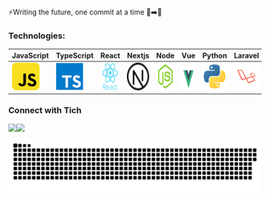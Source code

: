⚡Writing the future, one commit at a time 📜➡️💾

### Technologies:

| JavaScript | TypeScript | React | Nextjs | Node | Vue |Python |Laravel| C# | AWS |
|----------|----------|----------|----------|-----|------|-----|-----|----|----|
|<img src="./asset/js.svg" title="JavaScript"  alt="JavaScript" width="55" height="55"/> |<img src="./asset/typescript.svg" title="TypeScript"  alt="TypeScript" width="55" height="55"/> | <img src="./asset/react.svg" title="React"  alt="React" width="55" height="55"/> | <img src="./asset/nextjs.svg" title="Next"  alt="Next" width="55" height="55"/> |<img src="./asset/nodejs.svg" title="Node"  alt="Node" width="55" height="55"/> | <img src="./asset/vue.svg" title="Vue"  alt="Vuejs" width="55" height="55"/> |<img src="./asset/python.svg" title="Python"  alt="Python" width="55" height="55"/> | <img src="./asset/laravel.svg" title="Laravel"  alt="Laravel" width="55" height="55"/> | <img src="./asset/csharp.svg" title="C#"  alt="C#" width="55" height="55"/> |<img src="./asset/aws.svg" title="AWS"  alt="AWS" width="55" height="55"/> | 



### Connect with Tich 

<p align="left" style="font-size: 0;"> <!-- Set font-size to 0 to remove white space between inline elements -->
    <a href="https://www.linkedin.com/in/tichzvidzayi/"><img height="23" width="23" alt="LinkedIn" src="./asset/linkedin.ico"></a>
    <!-- Add non-breaking space for desired spacing -->
    &nbsp;&nbsp;
    <a href="mailto:tzvidzie@gmail.com"><img height="23" width="23" alt="Email Tich" src="./asset/email.ico"></a>
</p>

<p align="center">
 <img width="1000" src="asset/github-snake.svg" alt="snake"/>
</p>

<!--
**tichzvidzayi/tichzvidzayi** is a ✨ _special_ ✨ repository because its `README.md` (this file) appears on your GitHub profile.

Here are some ideas to get you started:

- 🔭 I’m currently working on ...
- 🌱 I’m currently learning ...
- 👯 I’m looking to collaborate on ...
- 🤔 I’m looking for help with ...
- 💬 Ask me about ...
- 📫 How to reach me: ...
- 😄 Pronouns: ...
- ⚡ Fun fact: ...
-->

